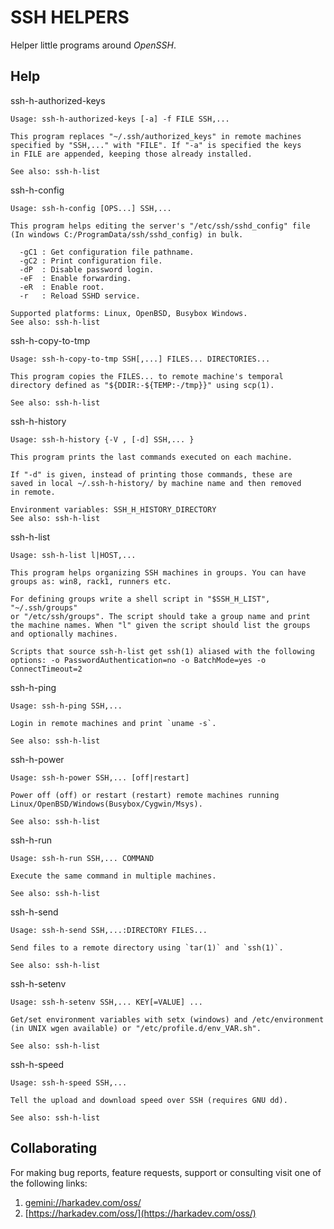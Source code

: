 # SSH HELPERS

Helper little programs around *OpenSSH*.

## Help

ssh-h-authorized-keys

    Usage: ssh-h-authorized-keys [-a] -f FILE SSH,...
    
    This program replaces "~/.ssh/authorized_keys" in remote machines
    specified by "SSH,..." with "FILE". If "-a" is specified the keys
    in FILE are appended, keeping those already installed.
    
    See also: ssh-h-list

ssh-h-config

    Usage: ssh-h-config [OPS...] SSH,...
    
    This program helps editing the server's "/etc/ssh/sshd_config" file
    (In windows C:/ProgramData/ssh/sshd_config) in bulk.
    
      -gC1 : Get configuration file pathname.
      -gC2 : Print configuration file.
      -dP  : Disable password login.
      -eF  : Enable forwarding.
      -eR  : Enable root.
      -r   : Reload SSHD service.
    
    Supported platforms: Linux, OpenBSD, Busybox Windows.
    See also: ssh-h-list

ssh-h-copy-to-tmp

    Usage: ssh-h-copy-to-tmp SSH[,...] FILES... DIRECTORIES...
    
    This program copies the FILES... to remote machine's temporal
    directory defined as "${DDIR:-${TEMP:-/tmp}}" using scp(1). 
    
    See also: ssh-h-list

ssh-h-history

    Usage: ssh-h-history {-V , [-d] SSH,... }
    
    This program prints the last commands executed on each machine.
    
    If "-d" is given, instead of printing those commands, these are
    saved in local ~/.ssh-h-history/ by machine name and then removed
    in remote.
    
    Environment variables: SSH_H_HISTORY_DIRECTORY
    See also: ssh-h-list

ssh-h-list

    Usage: ssh-h-list l|HOST,...
    
    This program helps organizing SSH machines in groups. You can have
    groups as: win8, rack1, runners etc.
    
    For defining groups write a shell script in "$SSH_H_LIST", "~/.ssh/groups"
    or "/etc/ssh/groups". The script should take a group name and print
    the machine names. When "l" given the script should list the groups
    and optionally machines.
    
    Scripts that source ssh-h-list get ssh(1) aliased with the following
    options: -o PasswordAuthentication=no -o BatchMode=yes -o ConnectTimeout=2

ssh-h-ping

    Usage: ssh-h-ping SSH,...
    
    Login in remote machines and print `uname -s`.
    
    See also: ssh-h-list

ssh-h-power

    Usage: ssh-h-power SSH,... [off|restart]
    
    Power off (off) or restart (restart) remote machines running
    Linux/OpenBSD/Windows(Busybox/Cygwin/Msys).
    
    See also: ssh-h-list

ssh-h-run

    Usage: ssh-h-run SSH,... COMMAND
    
    Execute the same command in multiple machines.
    
    See also: ssh-h-list

ssh-h-send

    Usage: ssh-h-send SSH,...:DIRECTORY FILES...
    
    Send files to a remote directory using `tar(1)` and `ssh(1)`.
    
    See also: ssh-h-list

ssh-h-setenv

    Usage: ssh-h-setenv SSH,... KEY[=VALUE] ...
    
    Get/set environment variables with setx (windows) and /etc/environment
    (in UNIX wgen available) or "/etc/profile.d/env_VAR.sh".
    
    See also: ssh-h-list 

ssh-h-speed

    Usage: ssh-h-speed SSH,...
    
    Tell the upload and download speed over SSH (requires GNU dd).
    
    See also: ssh-h-list

## Collaborating

For making bug reports, feature requests, support or consulting visit
one of the following links:

1. [gemini://harkadev.com/oss/](gemini://harkadev.com/oss/)
2. [https://harkadev.com/oss/](https://harkadev.com/oss/)
